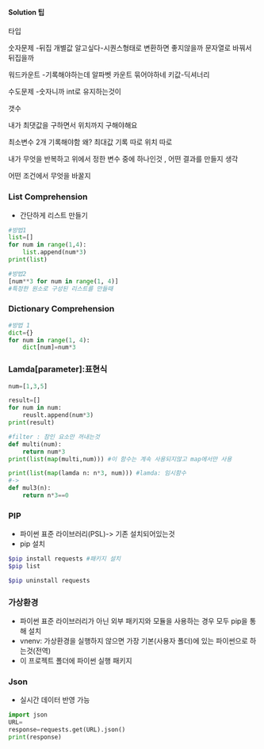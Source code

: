 #### Solution 팁

타입

숫자문제 -뒤집 개별값 알고싶다-시퀀스형태로 변환하면 좋지않을까 문자열로 바꿔서 뒤집을까

워드카운트 -기록해야하는데 알파벳 카운트 묶어야하네 키값-딕셔너리

수도문제 -숫자니까 int로 유지하는것이



갯수

내가 최댓값을 구하면서 위치까지 구해야해요

최소변수 2개 기록해야함 왜? 최대값 기록 따로 위치 따로



내가 무엇을 반복하고 위에서 정한 변수 중에 하나인것 , 어떤 결과를 만들지 생각

 어떤 조건에서 무엇을 바꿀지 



### List Comprehension

- 간단하게  리스트 만들기

```python
#방법1
list=[]
for num in range(1,4):
    list.append(num*3)
print(list)

#방법2
[num**3 for num in range(1, 4)]
#특정한 원소로 구성된 리스트를 만들때
```



### Dictionary Comprehension

```python
#방법 1
dict={}
for num in range(1, 4):
	dict[num]=num*3

```



### Lamda[parameter]:표현식 



```python
num=[1,3,5]

result=[]
for num in num:
	reuslt.append(num*3)
print(result)

#filter : 참인 요소만 꺼내는것
def multi(num):
    return num*3
print(list(map(multi,num))) #이 함수는 계속 사용되지않고 map에서만 사용

print(list(map(lamda n: n*3, num))) #lamda: 임시함수
#->
def mul3(n):
    return n*3==0
```



### PIP

- 파이썬 표준 라이브러리(PSL)-> 기존 설치되어있는것
- pip 설치

```bash
$pip install requests #패키지 설치
$pip list

$pip uninstall requests 
```



### 가상환경

- 파이썬 표준 라이브러리가 아닌 외부 패키지와 모듈을 사용하는 경우 모두 pip을 통해 설치
- vnenv: 가상환경을 실행하지 않으면 가장 기본(사용자 폴더)에 있는 파이썬으로 하는것(전역)
- 이 프로젝트 폴더에 파이썬  실행 패키지 



### Json

- 실시간 데이터 반영 가능

```python
import json
URL=
response=requests.get(URL).json()
print(response)
```

